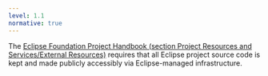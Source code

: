 ```yaml
---
level: 1.1
normative: true
---
```


The [Eclipse Foundation Project Handbook (section Project Resources and Services/External Resources)](https://www.eclipse.org/projects/handbook/#resources-external) requires that all Eclipse project source code is kept and made publicly accessibly via Eclipse-managed infrastructure.
